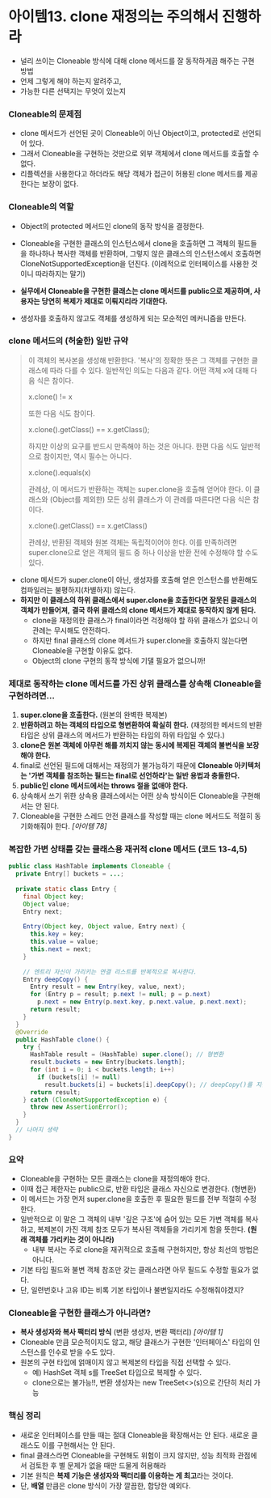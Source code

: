 # 아이템13. clone 재정의는 주의해서 진행하라

- 널리 쓰이는 Cloneable 방식에 대해 clone 메서드를 잘 동작하게끔 해주는 구현 방법
- 언제 그렇게 해야 하는지 알려주고,
- 가능한 다른 선택지는 무엇이 있는지

### Cloneable의 문제점

- clone 메서드가 선언된 곳이 Cloneable이 아닌 Object이고, protected로 선언되어 있다.
- 그래서 Cloneable을 구현하는 것만으로 외부 객체에서 clone 메서드를 호출할 수 없다.
- 리플렉션을 사용한다고 하더라도 해당 객체가 접근이 허용된 clone 메서드를 제공한다는 보장이 없다.

### Cloneable의 역할

- Object의 protected 메서드인 clone의 동작 방식을 결정한다.
- Cloneable을 구현한 클래스의 인스턴스에서 clone을 호출하면 그 객체의 필드들을 하나하나 복사한 객체를 반환하며,
  그렇지 않은 클래스의 인스턴스에서 호출하면 CloneNotSupportedException을 던진다. (이례적으로 인터페이스를 사용한 것이니 따라하지는 말기)

- **실무에서 Cloneable을 구현한 클래스는 clone 메서드를 public으로 제공하며, 사용자는 당연히 복제가 제대로 이뤄지리라 기대한다.**
- 생성자를 호출하지 않고도 객체를 생성하게 되는 모순적인 메커니즘을 만든다.

### clone 메서드의 (허술한) 일반 규약

> 이 객체의 복사본을 생성해 반환한다. '복사'의 정확한 뜻은 그 객체를 구현한 클래스에 따라 다를 수 있다. 일반적인 의도는 다음과 같다. 어떤 객체 x에 대해 다음 식은 참이다.
>
> x.clone() != x
>
> 또한 다음 식도 참이다.
>
> x.clone().getClass() == x.getClass();
>
> 하지만 이상의 요구를 반드시 만족해야 하는 것은 아니다.
> 한편 다음 식도 일반적으로 참이지만, 역시 필수는 아니다.
>
> x.clone().equals(x)
>
> 관례상, 이 메서드가 반환하는 객체는 super.clone을 호출해 얻어야 한다. 이 클래스와 (Object를 제외한) 모든 상위 클래스가 이 관례를 따른다면 다음 식은 참이다.
>
> x.clone().getClass() == x.getClass()
>
> 관례상, 반환된 객체와 원본 객체는 독립적이어야 한다. 이를 만족하려면 super.clone으로 얻은 객체의 필드 중 하나 이상을 반환 전에 수정해야 할 수도 있다.

- clone 메서드가 super.clone이 아닌, 생성자를 호출해 얻은 인스턴스를 반환해도 컴파일러는 불평하지(차별하지) 않는다.
- **하지만 이 클래스의 하위 클래스에서 super.clone을 호출한다면 잘못된 클래스의 객체가 만들어져,**
  **결국 하위 클래스의 clone 메서드가 제대로 동작하지 않게 된다.**
    - clone을 재정의한 클래스가 final이라면 걱정해야 할 하위 클래스가 없으니 이 관례는 무시해도 안전하다.
    - 하지만 final 클래스의 clone 메서드가 super.clone을 호출하지 않는다면 Cloneable을 구현할 이유도 없다.
    - Object의 clone 구현의 동작 방식에 기댈 필요가 없으니까!



### 제대로 동작하는 clone 메서드를 가진 상위 클래스를 상속해 Cloneable을 구현하려면...

1. **super.clone을 호출한다.** (원본의 완벽한 복제본)
2. **반환하려고 하는 객체의 타입으로 형변환하여 확실히 한다.** (재정의한 메서드의 반환 타입은 상위 클래스의 메서드가 반환하는 타입의 하위 타입일 수 있다.)
3. **clone은 원본 객체에 아무런 해를 끼치지 않는 동시에 복제된 객체의 불변식을 보장해야 한다.**
4. final로 선언된 필드에 대해서는 재정의가 불가능하기 때문에 **Cloneable 아키텍처는 '가변 객체를 참조하는 필드는 final로 선언하라'는 일반 용법과 충돌한다.**
5. **public인 clone 메서드에서는 throws 절을 없애야 한다.**
6. 상속해서 쓰기 위한 상속용 클래스에서는 어떤 상속 방식이든 Cloneable을 구현해서는 안 된다.
7. Cloneable을 구현한 스레드 안전 클래스를 작성할 때는 clone 메서드도 적절히 동기화해줘야 한다. *[아이템 78]*



### 복잡한 가변 상태를 갖는 클래스용 재귀적 clone 메서드 (코드 13-4,5)

```java
public class HashTable implements Cloneable {
  private Entry[] buckets = ...;
  
  private static class Entry {
    final Object key;
    Object value;
    Entry next;
    
    Entry(Object key, Object value, Entry next) {
      this.key = key;
      this.value = value;
      this.next = next;
    }
    
    // 엔트리 자신이 가리키는 연결 리스트를 반복적으로 복사한다.
    Entry deepCopy() {
      Entry result = new Entry(key, value, next);
      for (Entry p = result; p.next != null; p = p.next)
        p.next = new Entry(p.next.key, p.next.value, p.next.next);
      return result;
    }
  }
  @Override
  public HashTable clone() {
    try {
      HashTable result = (HashTable) super.clone(); // 형변환
      result.buckets = new Entry[buckets.length];
      for (int i = 0; i < buckets.length; i++)
        if (buckets[i] != null)
          result.buckets[i] = buckets[i].deepCopy(); // deepCopy()를 지원하는 buckets
      return result;
    } catch (CloneNotSupportedException e) {
      throw new AssertionError();
    }
  }
  // 나머지 생략
}
```



### 요약

- Cloneable을 구현하는 모든 클래스는 clone을 재정의해야 한다.
- 이때 접근 제한자는 public으로, 반환 타입은 클래스 자신으로 변경한다. (형변환)
- 이 메서드는 가장 먼저 super.clone을 호출한 후 필요한 필드를 전부 적절히 수정한다.
- 일반적으로 이 말은 그 객체의 내부 '깊은 구조'에 숨어 있는 모든 가변 객체를 복사하고, 복제본이 가진 객체 참조 모두가 복사된 객체들을 가리키게 함을 뜻한다. **(원래 객체를 가리키는 것이 아니라)**
    - 내부 복사는 주로 clone을 재귀적으로 호출해 구현하지만, 항상 최선의 방법은 아니다.
- 기본 타입 필드와 불변 객체 참조만 갖는 클래스라면 아무 필드도 수정할 필요가 없다.
- 단, 일련번호나 고유 ID는 비록 기본 타입이나 불변일지라도 수정해줘야겠지?



### Cloneable을 구현한 클래스가 아니라면?

- **복사 생성자와 복사 팩터리 방식** (변환 생성자, 변환 팩터리) *[아이템 1]*
- Cloneable 만큼 모순적이지도 않고, 해당 클래스가 구현한 '인터페이스' 타입의 인스턴스를 인수로 받을 수도 있다.
- 원본의 구현 타입에 얽매이지 않고 복제본의 타입을 직접 선택할 수 있다.
    - 예) HashSet 객체 s를 TreeSet 타입으로 복제할 수 있다.
    - clone으로는 불가능!!, 변환 생성자는 new TreeSet<>(s)으로 간단히 처리 가능



### 핵심 정리

- 새로운 인터페이스를 만들 때는 절대 Cloneable을 확장해서는 안 된다. 새로운 클래스도 이를 구현해서는 안 된다.
- final 클래스라면 Cloneable을 구현해도 위험이 크지 않지만, 성능 최적화 관점에서 검토한 후 별 문제가 없을 때만 드물게 허용해라
- 기본 원칙은 **복제 기능은 생성자와 팩터리를 이용하는 게 최고**라는 것이다.
- 단, **배열** 만큼은 clone 방식이 가장 깔끔한, 합당한 예외다.
